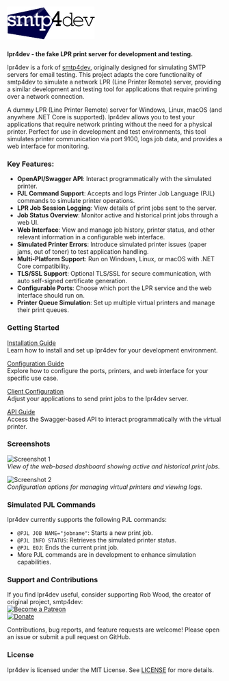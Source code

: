 # <img src='Lpr4dev/ClientApp/public/logo.png' alt='logo'/>  
**lpr4dev - the fake LPR print server for development and testing.**

lpr4dev is a fork of [smtp4dev](https://github.com/rnwood/smtp4dev), originally designed for simulating SMTP servers for email testing. This project adapts the core functionality of smtp4dev to simulate a network LPR (Line Printer Remote) server, providing a similar development and testing tool for applications that require printing over a network connection.

A dummy LPR (Line Printer Remote) server for Windows, Linux, macOS (and anywhere .NET Core is supported). lpr4dev allows you to test your applications that require network printing without the need for a physical printer. Perfect for use in development and test environments, this tool simulates printer communication via port 9100, logs job data, and provides a web interface for monitoring.

### Key Features:
- **OpenAPI/Swagger API**: Interact programmatically with the simulated printer.
- **PJL Command Support**: Accepts and logs Printer Job Language (PJL) commands to simulate printer operations.
- **LPR Job Session Logging**: View details of print jobs sent to the server.
- **Job Status Overview**: Monitor active and historical print jobs through a web UI.
- **Web Interface**: View and manage job history, printer status, and other relevant information in a configurable web interface.
- **Simulated Printer Errors**: Introduce simulated printer issues (paper jams, out of toner) to test application handling.
- **Multi-Platform Support**: Run on Windows, Linux, or macOS with .NET Core compatibility.
- **TLS/SSL Support**: Optional TLS/SSL for secure communication, with auto self-signed certificate generation.
- **Configurable Ports**: Choose which port the LPR service and the web interface should run on.
- **Printer Queue Simulation**: Set up multiple virtual printers and manage their print queues.

### Getting Started

[Installation Guide](https://github.com/chz160/lpr4dev/wiki/Installation)  
   Learn how to install and set up lpr4dev for your development environment.

[Configuration Guide](https://github.com/chz160/lpr4dev/wiki/Configuration)  
   Explore how to configure the ports, printers, and web interface for your specific use case.

[Client Configuration](https://github.com/chz160/lpr4dev/wiki/Configuring-Clients)  
   Adjust your applications to send print jobs to the lpr4dev server.

[API Guide](https://github.com/chz160/lpr4dev/wiki/API)  
   Access the Swagger-based API to interact programmatically with the virtual printer.

### Screenshots

![Screenshot 1](screenshot1.png)  
_View of the web-based dashboard showing active and historical print jobs._

![Screenshot 2](screenshot2.png)  
_Configuration options for managing virtual printers and viewing logs._

<!-- [![FOSSA Status](https://app.fossa.com/api/projects/git%2Bgithub.com%2Fchz160%2Flpr4dev.svg?type=shield)](https://app.fossa.com/projects/git%2Bgithub.com%2Fchz160%2Flpr4dev?ref=badge_shield) -->

### Simulated PJL Commands
lpr4dev currently supports the following PJL commands:
- `@PJL JOB NAME="jobname"`: Starts a new print job.
- `@PJL INFO STATUS`: Retrieves the simulated printer status.
- `@PJL EOJ`: Ends the current print job.
- More PJL commands are in development to enhance simulation capabilities.

### Support and Contributions

If you find lpr4dev useful, consider supporting Rob Wood, the creator of original project, smtp4dev:  
<a href="https://www.patreon.com/bePatron?u=38204828" data-patreon-widget-type="become-patron-button"><img alt='Become a Patreon' src='https://c5.patreon.com/external/logo/become_a_patron_button.png' height="30px"></a>  
<a href='https://www.paypal.me/rnwood'><img alt='Donate' src='https://www.paypalobjects.com/webstatic/en_US/btn/btn_donate_pp_142x27.png'/></a>

Contributions, bug reports, and feature requests are welcome! Please open an issue or submit a pull request on GitHub.

### License
lpr4dev is licensed under the MIT License. See [LICENSE](LICENSE) for more details.

<!-- [![FOSSA Status](https://app.fossa.com/api/projects/git%2Bgithub.com%2Fchz160%2Flpr4dev.svg?type=large)](https://app.fossa.com/projects/git%2Bgithub.com%2Fchz160%2Flpr4dev?ref=badge_large) -->
